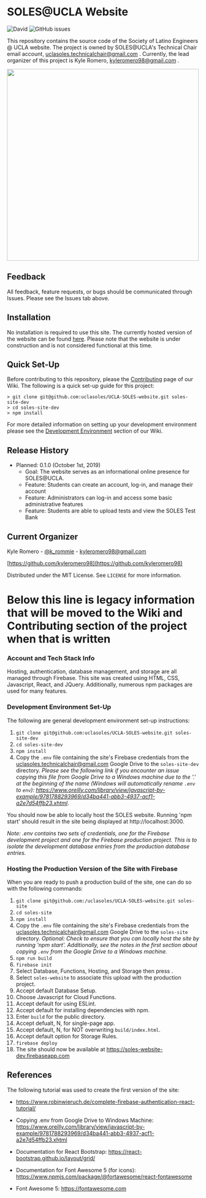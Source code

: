 # SOLES@UCLA Website

![David](https://img.shields.io/david/uclasoles/UCLA-SOLES-website.svg)
![GitHub issues](https://img.shields.io/github/issues/uclasoles/UCLA-SOLES-website.svg)

This repository contains the source code of the Society of Latino Engineers @ UCLA website. The project is owned by SOLES@UCLA's Technical Chair email account, uclasoles.technicalchair@gmail.com . Currently, the lead organizer of this project is Kyle Romero, kyleromero98@gmail.com .

<img src="header.png" width="500">

## Feedback

All feedback, feature requests, or bugs should be communicated through Issues. Please see the Issues tab above.

## Installation

No installation is required to use this site. The currently hosted version of the website can be found [here](https://soles-website-dev.web.app/). Please note that the website is under construction and is not considered functional at this time.

## Quick Set-Up

Before contributing to this repository, please the [Contributing](https://github.com/uclasoles/UCLA-SOLES-website/wiki/Contributing) page of our Wiki. The following is a quick set-up guide for this project:

```
> git clone git@github.com:uclasoles/UCLA-SOLES-website.git soles-site-dev
> cd soles-site-dev
> npm install
```

For more detailed information on setting up your development environment please see the [Development Environment](https://github.com/uclasoles/UCLA-SOLES-website/wiki/Development-Environment) section of our Wiki.

## Release History
- Planned: 0.1.0 (October 1st, 2019)
    - Goal: The website serves as an informational online presence for SOLES@UCLA. 
    - Feature: Students can create an account, log-in, and manage their account
    - Feature: Administrators can log-in and access some basic administrative features
    - Feature: Students are able to upload tests and view the SOLES Test Bank

## Current Organizer

Kyle Romero - [@k_rommie](https://twitter.com/k_rommie) - kyleromero98@gmail.com

[https://github.com/kyleromero98](https://github.com/kyleromero98)

Distributed under the MIT License. See `LICENSE` for more information.

# Below this line is legacy information that will be moved to the Wiki and Contributing section of the project when that is written

### Account and Tech Stack Info

Hosting, authentication, database management, and storage are all managed through Firebase. This site was created using HTML, CSS, Javascript, React, and JQuery. Additionally, numerous npm packages are used for many features.

### Development Environment Set-Up

The following are general development environment set-up instructions:

1. `git clone git@github.com:uclasoles/UCLA-SOLES-website.git soles-site-dev`
2. `cd soles-site-dev`
2. `npm install`
3. Copy the `.env` file containing the site's Firebase credentials from the uclasoles.technicalchair@gmail.com Google Drive to the `soles-site-dev` directory. *Please see the following link if you encounter an issue copying this file from Google Drive to a Windows machine due to the '.' at the beginning of the name (Windows will automatically rename `.env` to `env`): https://www.oreilly.com/library/view/javascript-by-example/9781788293969/d34ba441-abb3-4937-acf1-a2e7d54ffb23.xhtml*.

You should now be able to locally host the SOLES website. Running 'npm start' should result in the site being displayed at http://localhost:3000. 

*Note: .env contains two sets of credentials, one for the Firebase development project and one for the Firebase production project. This is to isolate the development database entries from the production database entries.*

### Hosting the Production Version of the Site with Firebase

When you are ready to push a production build of the site, one can do so with the following commands:

1. `git clone git@github.com:/uclasoles/UCLA-SOLES-website.git soles-site`
2. `cd soles-site`
3. `npm install`
4. Copy the `.env` file containing the site's Firebase credentials from the uclasoles.technicalchair@gmail.com Google Drive to the `soles-site` directory. *Optional: Check to ensure that you can locally host the site by running 'npm start'. Additionally, see the notes in the first section about copying `.env` from the Google Drive to a Windows machine.*
5. `npm run build`
6. `firebase init`
7. Select Database, Functions, Hosting, and Storage then press <Enter>.
8. Select `soles-website` to associate this upload with the production project.
9. Accept default Database Setup.
10. Choose Javascript for Cloud Functions.
11. Accept default for using ESLint.
12. Accept default for installing dependencies with npm.
13. Enter `build` for the public directory.
14. Accept defualt, N, for single-page app.
15. Accept default, N, for NOT overwriting `build/index.html`.
16. Accept default option for Storage Rules.
17. `firebase deploy`
18. The site should now be available at https://soles-website-dev.firebaseapp.com

## References

The following tutorial was used to create the first version of the site:
- https://www.robinwieruch.de/complete-firebase-authentication-react-tutorial/

- Copying .env from Google Drive to Windows Machine: https://www.oreilly.com/library/view/javascript-by-example/9781788293969/d34ba441-abb3-4937-acf1-a2e7d54ffb23.xhtml

- Documentation for React Bootstrap: https://react-bootstrap.github.io/layout/grid/

- Documentation for Font Awesome 5 (for icons): https://www.npmjs.com/package/@fortawesome/react-fontawesome

- Font Awesome 5: https://fontawesome.com 

